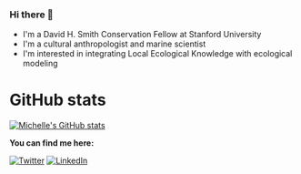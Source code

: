 ### Hi there 👋

- I'm a David H. Smith Conservation Fellow at Stanford University
- I'm a cultural anthropologist and marine scientist
- I'm interested in integrating Local Ecological Knowledge with ecological modeling

# GitHub stats
[![Michelle's GitHub stats](https://github-readme-stats.vercel.app/api?username=earlycapistran)](https://github.com/earlycapistran/github-readme-stats&hide=stars)

__You can find me here:__

[![Twitter](https://img.shields.io/twitter/follow/earlycapistran?style=social&url=https://twitter.com/blasbenito)](https://twitter.com/blasbenito)
[![LinkedIn](https://img.shields.io/twitter/url?style=social&label=connect%20with%20me&logo=linkedin&url=https://www.linkedin.com/in/earlycapistran/)](https://www.linkedin.com/in/earlycapistran/)

<!--
**earlycapistran/earlycapistran** is a ✨ _special_ ✨ repository because its `README.md` (this file) appears on your GitHub profile.

Here are some ideas to get you started:

- 🔭 I’m currently working on ...
- 🌱 I’m currently learning ...
- 👯 I’m looking to collaborate on ...
- 🤔 I’m looking for help with ...
- 💬 Ask me about ...
- 📫 How to reach me: ...
- 😄 Pronouns: ...
- ⚡ Fun fact: ...
-->
